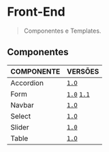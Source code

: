 # Front-End
> Componentes e Templates.

## Componentes

COMPONENTE | VERSÕES
------------- | -------------
Accordion | [`1.O`](https://araquelos.github.io/accordion/accordion-1.0/accordion-1.0.html)
Form | [`1.0`](https://araquelos.github.io/form/form-1.0/form-1.0.html) [`1.1`](https://araquelos.github.io/form/form-1.1/form-1.1.html)
Navbar | [`1.O`](https://araquelos.github.io/navbar/navbar-1.0/navbar-1.0.html)
Select | [`1.O`](https://araquelos.github.io/select/select-1.0/select-1.0.html)
Slider | [`1.0`](https://araquelos.github.io/slider/slider-1.0/slider-1.0.html)
Table | [`1.O`](https://araquelos.github.io/table/table-1.0/table-1.0.html)


